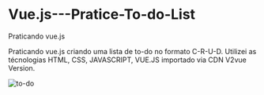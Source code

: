 # Vue.js---Pratice-To-do-List
Praticando vue.js 

Praticando vue.js criando uma lista de to-do no formato C-R-U-D. Utilizei as técnologias HTML, CSS, JAVASCRIPT, VUE.JS importado via CDN V2vue Version.

![to-do](https://user-images.githubusercontent.com/62224609/151732787-18b77ade-d799-4b45-a65a-95cfa3ca2324.png)

